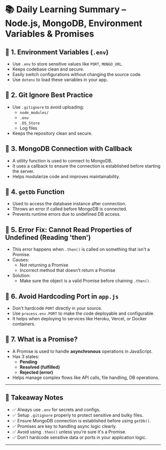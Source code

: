 # 📚 Daily Learning Summary – Node.js, MongoDB, Environment Variables & Promises

## 🔸 1. Environment Variables (`.env`)
- Use `.env` to store sensitive values like `PORT`, `MONGO_URL`.
- Keeps codebase clean and secure.
- Easily switch configurations without changing the source code.
- Use `dotenv` to load these variables in your app.

## 🔸 2. Git Ignore Best Practice
- Use `.gitignore` to avoid uploading:
  - `node_modules/`
  - `.env`
  - `.DS_Store`
  - Log files
- Keeps the repository clean and secure.

## 🔸 3. MongoDB Connection with Callback
- A utility function is used to connect to MongoDB.
- It uses a callback to ensure the connection is established before starting the server.
- Helps modularize code and improves maintainability.

## 🔸 4. `getDb` Function
- Used to access the database instance after connection.
- Throws an error if called before MongoDB is connected.
- Prevents runtime errors due to undefined DB access.

## 🔸 5. Error Fix: Cannot Read Properties of Undefined (Reading 'then')
- This error happens when `.then()` is called on something that isn't a Promise.
- Causes:
  - Not returning a Promise
  - Incorrect method that doesn’t return a Promise
- Solution:
  - Make sure the object is a valid Promise before chaining `.then()`.

## 🔸 6. Avoid Hardcoding Port in `app.js`
- Don't hardcode `PORT` directly in your source.
- Use `process.env.PORT` to make the code deployable and configurable.
- It helps when deploying to services like Heroku, Vercel, or Docker containers.

## 🔸 7. What is a Promise?
- A Promise is used to handle **asynchronous** operations in JavaScript.
- Has 3 states:
  - **Pending**
  - **Resolved (fulfilled)**
  - **Rejected (error)**
- Helps manage complex flows like API calls, file handling, DB operations.

---

## 📝 Takeaway Notes 

- ✅ Always use `.env` for secrets and configs.
- ✅ Setup `.gitignore` properly to protect sensitive and bulky files.
- ✅ Ensure MongoDB connection is established before using `getDb()`.
- ✅ Promises are key to handling async logic clearly.
- ✅ Avoid using `.then()` unless you're sure it's a Promise.
- ✅ Don’t hardcode sensitive data or ports in your application logic.

---
